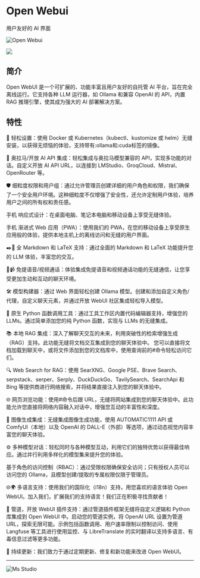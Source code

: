 # Open Webui

用户友好的 AI 界面

![Open Webui](https://file.lifebus.top/imgs/open-webui_cover.png)

![](https://img.shields.io/badge/%E6%96%B0%E7%96%86%E8%90%8C%E6%A3%AE%E8%BD%AF%E4%BB%B6%E5%BC%80%E5%8F%91%E5%B7%A5%E4%BD%9C%E5%AE%A4-%E6%8F%90%E4%BE%9B%E6%8A%80%E6%9C%AF%E6%94%AF%E6%8C%81-blue)

## 简介

Open WebUI 是一个可扩展的、功能丰富且用户友好的自托管 AI 平台，旨在完全离线运行。它支持各种 LLM 运行器，如 Ollama 和兼容
OpenAI 的 API，内置 RAG 推理引擎，使其成为强大的 AI 部署解决方案。

## 特性

🚀 轻松设置：使用 Docker 或 Kubernetes（kubectl、kustomize 或 helm）无缝安装，以获得无烦恼的体验，支持带有:ollama和:cuda标签的镜像。

🤝 奥拉马/开放 AI API 集成：轻松集成与奥拉马模型兼容的 API，实现多功能的对话。自定义开放 AI API URL，以连接到
LMStudio、GroqCloud、Mistral、OpenRouter 等。

🛡️ 细粒度权限和用户组：通过允许管理员创建详细的用户角色和权限，我们确保了一个安全用户环境。这种细粒度不仅增强了安全性，还允许定制用户体验，培养用户之间的所有权和责任感。

手机 响应式设计：在桌面电脑、笔记本电脑和移动设备上享受无缝体验。

手机 渐进式 Web 应用（PWA）：使用我们的 PWA，在您的移动设备上享受原生应用般的体验，提供本地主机上的离线访问和无缝的用户界面。

✒️🔢 全 Markdown 和 LaTeX 支持：通过全面的 Markdown 和 LaTeX 功能提升您的 LLM 体验，丰富您的交互。

🎤📹 免提语音/视频通话：体验集成免提语音和视频通话功能的无缝通信，让您享受更加生动和互动的聊天环境。

🛠️ 模型构建器：通过 Web 界面轻松创建 Ollama 模型。创建和添加自定义角色/代理，自定义聊天元素，并通过开放 WebUI 社区集成轻松导入模型。

🐍 原生 Python 函数调用工具：通过工具工作区内置代码编辑器支持，增强您的 LLMs。通过简单添加您的纯 Python 函数，实现与 LLMs
的无缝集成。

📚 本地 RAG 集成：深入了解聊天交互的未来，利用突破性的检索增强生成（RAG）支持。此功能无缝将文档交互集成到您的聊天体验中。
您可以直接将文档加载到聊天中，或将文件添加到您的文档库中，使用查询前的#命令轻松访问它们。

🔍 Web Search for RAG：使用 SearXNG、Google PSE、Brave Search、serpstack、serper、Serply、DuckDuckGo、TavilySearch、SearchApi 和
Bing 等提供商进行网络搜索，并将结果直接注入到您的聊天体验中。

🌐 网页浏览功能：使用#命令后跟 URL，无缝将网站集成到您的聊天体验中。此功能允许您直接将网络内容融入对话中，增强您互动的丰富性和深度。

🎨 图像生成集成：无缝集成图像生成功能，使用 AUTOMATIC1111 API 或 ComfyUI（本地）以及 OpenAI 的
DALL-E（外部）等选项，通过动态视觉内容丰富您的聊天体验。

⚙️ 多种模型对话：轻松同时与各种模型互动，利用它们的独特优势以获得最佳响应。通过并行利用多样化的模型集来提升您的体验。

基于角色的访问控制（RBAC）：通过受限权限确保安全访问；只有授权人员可以访问您的 Ollama，且模型创建/提取的专属权限仅限于管理员。

🌐🌍 多语言支持：使用我们的国际化（i18n）支持，用您喜欢的语言体验 Open WebUI。加入我们，扩展我们的支持语言！我们正在积极寻找贡献者！

🧩 管道，开放 WebUI 插件支持：通过管道插件框架无缝将自定义逻辑和 Python 库集成到 Open WebUI 中。启动您的管道实例，将 OpenAI
URL 设置为管道 URL，探索无限可能。示例包括函数调用、用户速率限制以控制访问、使用 Langfuse 等工具进行使用监控、与
LibreTranslate 的实时翻译以支持多语言、有毒信息过滤等更多功能。

🌟 持续更新：我们致力于通过定期更新、修复和新功能来改进 Open WebUI。

---

![Ms Studio](https://file.lifebus.top/imgs/ms_blank_001.png)
